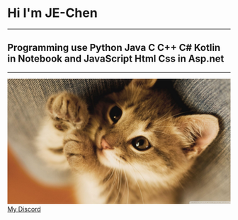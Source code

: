 <!DOCTYPE html>
<html>
  <head>
    <meta charset="utf-8">
  </head>
  <body>
    <h1>Hi I'm JE-Chen</h1>
    <hr>
    <h2>Programming use Python Java C C++ C# Kotlin in Notebook and JavaScript Html Css in Asp.net</h2>
    <hr>
      <img src="cat.jpg">
   <a href="https://discord.gg/k89zhQs">My Discord</a>
  </body>
</html>
